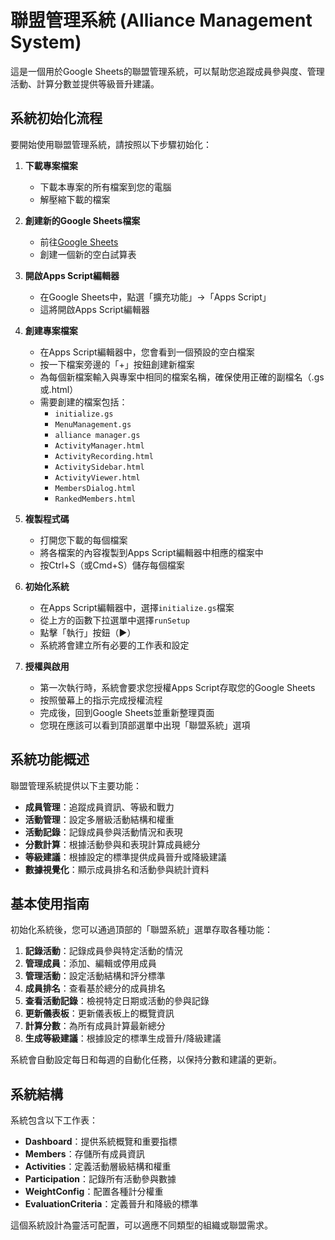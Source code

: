 # 聯盟管理系統 (Alliance Management System)

這是一個用於Google Sheets的聯盟管理系統，可以幫助您追蹤成員參與度、管理活動、計算分數並提供等級晉升建議。

## 系統初始化流程

要開始使用聯盟管理系統，請按照以下步驟初始化：

1. **下載專案檔案**
   - 下載本專案的所有檔案到您的電腦
   - 解壓縮下載的檔案

2. **創建新的Google Sheets檔案**
   - 前往[Google Sheets](https://sheets.google.com)
   - 創建一個新的空白試算表

3. **開啟Apps Script編輯器**
   - 在Google Sheets中，點選「擴充功能」→「Apps Script」
   - 這將開啟Apps Script編輯器

4. **創建專案檔案**
   - 在Apps Script編輯器中，您會看到一個預設的空白檔案
   - 按一下檔案旁邊的「+」按鈕創建新檔案
   - 為每個新檔案輸入與專案中相同的檔案名稱，確保使用正確的副檔名（.gs或.html）
   - 需要創建的檔案包括：
     - `initialize.gs`
     - `MenuManagement.gs`
     - `alliance manager.gs`
     - `ActivityManager.html`
     - `ActivityRecording.html`
     - `ActivitySidebar.html`
     - `ActivityViewer.html`
     - `MembersDialog.html`
     - `RankedMembers.html`

5. **複製程式碼**
   - 打開您下載的每個檔案
   - 將各檔案的內容複製到Apps Script編輯器中相應的檔案中
   - 按Ctrl+S（或Cmd+S）儲存每個檔案

6. **初始化系統**
   - 在Apps Script編輯器中，選擇`initialize.gs`檔案
   - 從上方的函數下拉選單中選擇`runSetup`
   - 點擊「執行」按鈕（▶️）
   - 系統將會建立所有必要的工作表和設定

7. **授權與啟用**
   - 第一次執行時，系統會要求您授權Apps Script存取您的Google Sheets
   - 按照螢幕上的指示完成授權流程
   - 完成後，回到Google Sheets並重新整理頁面
   - 您現在應該可以看到頂部選單中出現「聯盟系統」選項

## 系統功能概述

聯盟管理系統提供以下主要功能：

- **成員管理**：追蹤成員資訊、等級和戰力
- **活動管理**：設定多層級活動結構和權重
- **活動記錄**：記錄成員參與活動情況和表現
- **分數計算**：根據活動參與和表現計算成員總分
- **等級建議**：根據設定的標準提供成員晉升或降級建議
- **數據視覺化**：顯示成員排名和活動參與統計資料

## 基本使用指南

初始化系統後，您可以通過頂部的「聯盟系統」選單存取各種功能：

1. **記錄活動**：記錄成員參與特定活動的情況
2. **管理成員**：添加、編輯或停用成員
3. **管理活動**：設定活動結構和評分標準
4. **成員排名**：查看基於總分的成員排名
5. **查看活動記錄**：檢視特定日期或活動的參與記錄
6. **更新儀表板**：更新儀表板上的概覽資訊
7. **計算分數**：為所有成員計算最新總分
8. **生成等級建議**：根據設定的標準生成晉升/降級建議

系統會自動設定每日和每週的自動化任務，以保持分數和建議的更新。

## 系統結構

系統包含以下工作表：

- **Dashboard**：提供系統概覽和重要指標
- **Members**：存儲所有成員資訊
- **Activities**：定義活動層級結構和權重
- **Participation**：記錄所有活動參與數據
- **WeightConfig**：配置各種計分權重
- **EvaluationCriteria**：定義晉升和降級的標準

這個系統設計為靈活可配置，可以適應不同類型的組織或聯盟需求。
